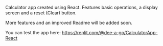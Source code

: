 Calculator app created using React. Features basic operations, a display screen and a reset (Clear) button.

More features and an improved Readme will be added soon.

You can test the app here: https://replit.com/@dee-a-go/CalculatorApp-React
